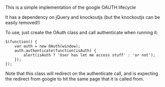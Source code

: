 This is a simple implementation of the google OAUTH lifecycle

It has a dependency on jQuery and knockoutjs (but the knockoutjs can be easily removed!)

To use, just create the OAuth class and call authenticate when running it:

```
$(function() {
	var auth = new OAuth(window);
	auth.authenticate(function(isAuth) {
		alert(isAuth ? 'User has let me access stuff' : 'or not');
	});
});
```

Note that this class will redirect on the authenticate call, and is expecting the redirect from google to hit the same page that it is called from.